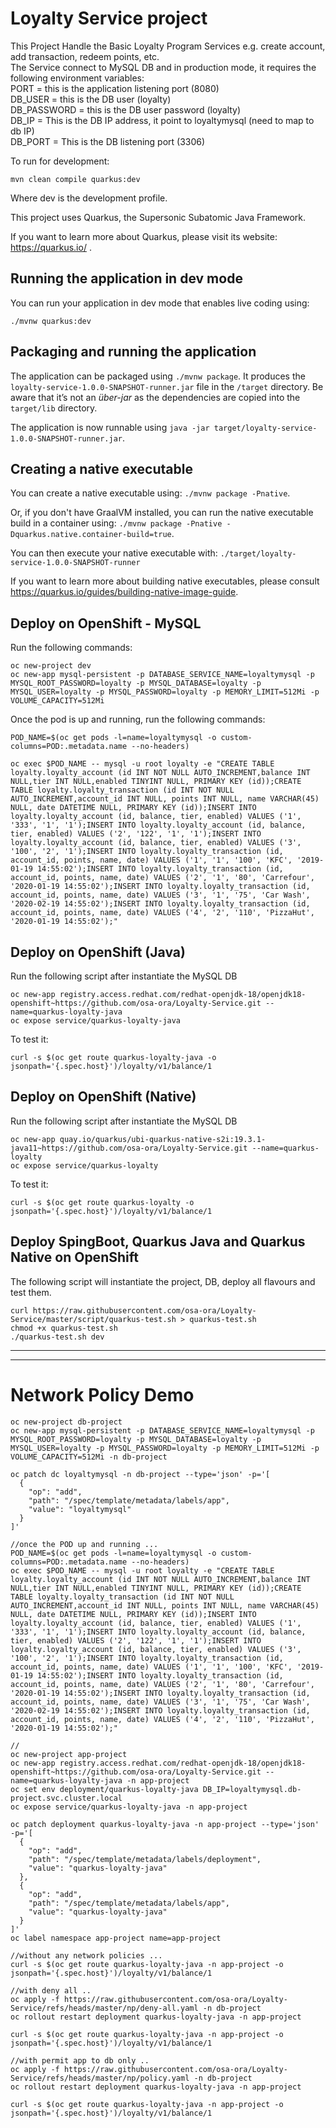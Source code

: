 # Loyalty Service project

This Project Handle the Basic Loyalty Program Services e.g. create account, add transaction, redeem points, etc.  
The Service connect to MySQL DB and in production mode, it requires the following environment variables:  
PORT = this is the application listening port (8080)  
DB_USER = this is the DB user (loyalty)  
DB_PASSWORD = this is the DB user password (loyalty)  
DB_IP = This is the DB IP address, it point to loyaltymysql (need to map to db IP)  
DB_PORT = This is the DB listening port (3306)  

To run for development:   

```
mvn clean compile quarkus:dev  

```

Where dev is the development profile.  


This project uses Quarkus, the Supersonic Subatomic Java Framework.

If you want to learn more about Quarkus, please visit its website: https://quarkus.io/ .

## Running the application in dev mode

You can run your application in dev mode that enables live coding using:  

```
./mvnw quarkus:dev

```

## Packaging and running the application

The application can be packaged using `./mvnw package`.
It produces the `loyalty-service-1.0.0-SNAPSHOT-runner.jar` file in the `/target` directory.
Be aware that it’s not an _über-jar_ as the dependencies are copied into the `target/lib` directory.

The application is now runnable using `java -jar target/loyalty-service-1.0.0-SNAPSHOT-runner.jar`.

## Creating a native executable

You can create a native executable using: `./mvnw package -Pnative`.

Or, if you don't have GraalVM installed, you can run the native executable build in a container using: `./mvnw package -Pnative -Dquarkus.native.container-build=true`.

You can then execute your native executable with: `./target/loyalty-service-1.0.0-SNAPSHOT-runner`

If you want to learn more about building native executables, please consult https://quarkus.io/guides/building-native-image-guide.

## Deploy on OpenShift - MySQL
Run the following commands:
```
oc new-project dev
oc new-app mysql-persistent -p DATABASE_SERVICE_NAME=loyaltymysql -p  MYSQL_ROOT_PASSWORD=loyalty -p MYSQL_DATABASE=loyalty -p MYSQL_USER=loyalty -p MYSQL_PASSWORD=loyalty -p MEMORY_LIMIT=512Mi -p VOLUME_CAPACITY=512Mi
```
Once the pod is up and running, run the following commands:
```
POD_NAME=$(oc get pods -l=name=loyaltymysql -o custom-columns=POD:.metadata.name --no-headers)

oc exec $POD_NAME -- mysql -u root loyalty -e "CREATE TABLE loyalty.loyalty_account (id INT NOT NULL AUTO_INCREMENT,balance INT NULL,tier INT NULL,enabled TINYINT NULL, PRIMARY KEY (id));CREATE TABLE loyalty.loyalty_transaction (id INT NOT NULL AUTO_INCREMENT,account_id INT NULL, points INT NULL, name VARCHAR(45) NULL, date DATETIME NULL, PRIMARY KEY (id));INSERT INTO loyalty.loyalty_account (id, balance, tier, enabled) VALUES ('1', '333', '1', '1');INSERT INTO loyalty.loyalty_account (id, balance, tier, enabled) VALUES ('2', '122', '1', '1');INSERT INTO loyalty.loyalty_account (id, balance, tier, enabled) VALUES ('3', '100', '2', '1');INSERT INTO loyalty.loyalty_transaction (id, account_id, points, name, date) VALUES ('1', '1', '100', 'KFC', '2019-01-19 14:55:02');INSERT INTO loyalty.loyalty_transaction (id, account_id, points, name, date) VALUES ('2', '1', '80', 'Carrefour', '2020-01-19 14:55:02');INSERT INTO loyalty.loyalty_transaction (id, account_id, points, name, date) VALUES ('3', '1', '75', 'Car Wash', '2020-02-19 14:55:02');INSERT INTO loyalty.loyalty_transaction (id, account_id, points, name, date) VALUES ('4', '2', '110', 'PizzaHut', '2020-01-19 14:55:02');"
```

## Deploy on OpenShift (Java)
Run the following script after instantiate the MySQL DB
```
oc new-app registry.access.redhat.com/redhat-openjdk-18/openjdk18-openshift~https://github.com/osa-ora/Loyalty-Service.git --name=quarkus-loyalty-java
oc expose service/quarkus-loyalty-java
```
To test it:
```
curl -s $(oc get route quarkus-loyalty-java -o jsonpath='{.spec.host}')/loyalty/v1/balance/1
```

## Deploy on OpenShift (Native)
Run the following script after instantiate the MySQL DB
```
oc new-app quay.io/quarkus/ubi-quarkus-native-s2i:19.3.1-java11~https://github.com/osa-ora/Loyalty-Service.git --name=quarkus-loyalty
oc expose service/quarkus-loyalty
```
To test it:
```
curl -s $(oc get route quarkus-loyalty -o jsonpath='{.spec.host}')/loyalty/v1/balance/1
```

## Deploy SpingBoot, Quarkus Java and Quarkus Native on OpenShift
The following script will instantiate the project, DB, deploy all flavours and test them.
```
curl https://raw.githubusercontent.com/osa-ora/Loyalty-Service/master/script/quarkus-test.sh > quarkus-test.sh
chmod +x quarkus-test.sh
./quarkus-test.sh dev
```

---
---

# Network Policy Demo


```
oc new-project db-project
oc new-app mysql-persistent -p DATABASE_SERVICE_NAME=loyaltymysql -p  MYSQL_ROOT_PASSWORD=loyalty -p MYSQL_DATABASE=loyalty -p MYSQL_USER=loyalty -p MYSQL_PASSWORD=loyalty -p MEMORY_LIMIT=512Mi -p VOLUME_CAPACITY=512Mi -n db-project

oc patch dc loyaltymysql -n db-project --type='json' -p='[
  {
    "op": "add",
    "path": "/spec/template/metadata/labels/app",
    "value": "loyaltymysql"
  }
]'

//once the POD up and running ...
POD_NAME=$(oc get pods -l=name=loyaltymysql -o custom-columns=POD:.metadata.name --no-headers)
oc exec $POD_NAME -- mysql -u root loyalty -e "CREATE TABLE loyalty.loyalty_account (id INT NOT NULL AUTO_INCREMENT,balance INT NULL,tier INT NULL,enabled TINYINT NULL, PRIMARY KEY (id));CREATE TABLE loyalty.loyalty_transaction (id INT NOT NULL AUTO_INCREMENT,account_id INT NULL, points INT NULL, name VARCHAR(45) NULL, date DATETIME NULL, PRIMARY KEY (id));INSERT INTO loyalty.loyalty_account (id, balance, tier, enabled) VALUES ('1', '333', '1', '1');INSERT INTO loyalty.loyalty_account (id, balance, tier, enabled) VALUES ('2', '122', '1', '1');INSERT INTO loyalty.loyalty_account (id, balance, tier, enabled) VALUES ('3', '100', '2', '1');INSERT INTO loyalty.loyalty_transaction (id, account_id, points, name, date) VALUES ('1', '1', '100', 'KFC', '2019-01-19 14:55:02');INSERT INTO loyalty.loyalty_transaction (id, account_id, points, name, date) VALUES ('2', '1', '80', 'Carrefour', '2020-01-19 14:55:02');INSERT INTO loyalty.loyalty_transaction (id, account_id, points, name, date) VALUES ('3', '1', '75', 'Car Wash', '2020-02-19 14:55:02');INSERT INTO loyalty.loyalty_transaction (id, account_id, points, name, date) VALUES ('4', '2', '110', 'PizzaHut', '2020-01-19 14:55:02');"

//
oc new-project app-project
oc new-app registry.access.redhat.com/redhat-openjdk-18/openjdk18-openshift~https://github.com/osa-ora/Loyalty-Service.git --name=quarkus-loyalty-java -n app-project
oc set env deployment/quarkus-loyalty-java DB_IP=loyaltymysql.db-project.svc.cluster.local
oc expose service/quarkus-loyalty-java -n app-project

oc patch deployment quarkus-loyalty-java -n app-project --type='json' -p='[
  {
    "op": "add",
    "path": "/spec/template/metadata/labels/deployment",
    "value": "quarkus-loyalty-java"
  },
  {
    "op": "add",
    "path": "/spec/template/metadata/labels/app",
    "value": "quarkus-loyalty-java"
  }
]'
oc label namespace app-project name=app-project

//without any network policies ...
curl -s $(oc get route quarkus-loyalty-java -n app-project -o jsonpath='{.spec.host}')/loyalty/v1/balance/1

//with deny all ..
oc apply -f https://raw.githubusercontent.com/osa-ora/Loyalty-Service/refs/heads/master/np/deny-all.yaml -n db-project
oc rollout restart deployment quarkus-loyalty-java -n app-project

curl -s $(oc get route quarkus-loyalty-java -n app-project -o jsonpath='{.spec.host}')/loyalty/v1/balance/1

//with permit app to db only ..
oc apply -f https://raw.githubusercontent.com/osa-ora/Loyalty-Service/refs/heads/master/np/policy.yaml -n db-project
oc rollout restart deployment quarkus-loyalty-java -n app-project

curl -s $(oc get route quarkus-loyalty-java -n app-project -o jsonpath='{.spec.host}')/loyalty/v1/balance/1


```


